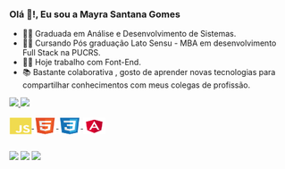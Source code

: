 ### Olá 👋!, Eu sou a Mayra Santana Gomes 


- 👩‍🎓 Graduada em Análise e Desenvolvimento de Sistemas.
- 👩‍🎓 Cursando Pós graduação Lato Sensu - MBA em desenvolvimento Full Stack na PUCRS.
- 👩‍💻  Hoje trabalho com Font-End.
- 📚 Bastante colaborativa , gosto de aprender novas tecnologias para compartilhar conhecimentos com meus colegas de profissão.



<div>
  <a href="https://github.com/mayra352">
  <img height="150em" src="https://github-readme-stats.vercel.app/api?username=mayra352&show_icons=true&theme=dracula&include_all_commits=true&count_private=true"/>
  <img height="150em" src="https://github-readme-stats.vercel.app/api/top-langs/?username=mayra352&layout=compact&langs_count=7&theme=cobalt"/>
</div>
<div style="display: inline_block"><br>
  <img align="center" alt="Mayra-Js" height="30" width="40" src="https://raw.githubusercontent.com/devicons/devicon/master/icons/javascript/javascript-plain.svg">
  <img align="center" alt="Mayra-HTML" height="30" width="40" src="https://raw.githubusercontent.com/devicons/devicon/master/icons/html5/html5-original.svg">
  <img align="center" alt="Mayra-CSS" height="30" width="40" src="https://raw.githubusercontent.com/devicons/devicon/master/icons/css3/css3-original.svg">
  <img align="center" alt="Mayra-Angula" height="30" width="40" src="https://raw.githubusercontent.com/devicons/devicon/master/icons/angular/angular-original.svg">
 
  
</div>
  
  ##
 
<div> 
  <a href="https://instagram.com/_mayrasantanag" target="_blank"><img src="https://img.shields.io/badge/-Instagram-%23E4405F?style=for-the-badge&logo=instagram&logoColor=white" target="_blank"></a>
  <a href = "mailto:mayrasantanagomes@gmail.com"><img src="https://img.shields.io/badge/-Gmail-%23333?style=for-the-badge&logo=gmail&logoColor=white" target="_blank"></a>
  <a href="https://www.linkedin.com/in/mayrasantanagomes397510" target="_blank"><img src="https://img.shields.io/badge/-LinkedIn-%230077B5?style=for-the-badge&logo=linkedin&logoColor=white" target="_blank"></a> 
  
</div>
 
  
</div>


